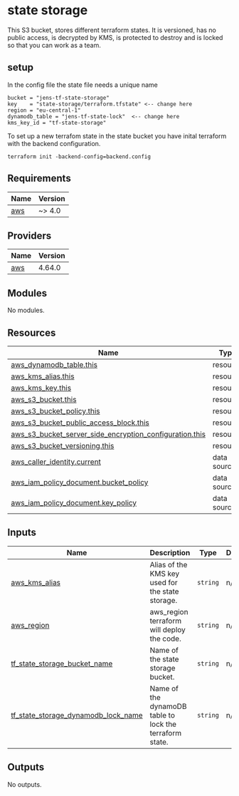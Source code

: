 # state storage

This S3 bucket, stores different terraform states.
It is versioned, has no public access, is decrypted by KMS, is protected to destroy and is locked so that you can work as a team.

## setup


In the config file the state file needs a unique name

```
bucket = "jens-tf-state-storage"  
key    = "state-storage/terraform.tfstate" <-- change here
region = "eu-central-1"
dynamodb_table = "jens-tf-state-lock"  <-- change here
kms_key_id = "tf-state-storage"
```

To set up a new terrafom state in the state bucket you have inital terraform with the backend configuration.

```
terraform init -backend-config=backend.config
```

## Requirements

| Name | Version |
|------|---------|
| <a name="requirement_aws"></a> [aws](#requirement\_aws) | ~> 4.0 |

## Providers

| Name | Version |
|------|---------|
| <a name="provider_aws"></a> [aws](#provider\_aws) | 4.64.0 |

## Modules

No modules.

## Resources

| Name | Type |
|------|------|
| [aws_dynamodb_table.this](https://registry.terraform.io/providers/hashicorp/aws/latest/docs/resources/dynamodb_table) | resource |
| [aws_kms_alias.this](https://registry.terraform.io/providers/hashicorp/aws/latest/docs/resources/kms_alias) | resource |
| [aws_kms_key.this](https://registry.terraform.io/providers/hashicorp/aws/latest/docs/resources/kms_key) | resource |
| [aws_s3_bucket.this](https://registry.terraform.io/providers/hashicorp/aws/latest/docs/resources/s3_bucket) | resource |
| [aws_s3_bucket_policy.this](https://registry.terraform.io/providers/hashicorp/aws/latest/docs/resources/s3_bucket_policy) | resource |
| [aws_s3_bucket_public_access_block.this](https://registry.terraform.io/providers/hashicorp/aws/latest/docs/resources/s3_bucket_public_access_block) | resource |
| [aws_s3_bucket_server_side_encryption_configuration.this](https://registry.terraform.io/providers/hashicorp/aws/latest/docs/resources/s3_bucket_server_side_encryption_configuration) | resource |
| [aws_s3_bucket_versioning.this](https://registry.terraform.io/providers/hashicorp/aws/latest/docs/resources/s3_bucket_versioning) | resource |
| [aws_caller_identity.current](https://registry.terraform.io/providers/hashicorp/aws/latest/docs/data-sources/caller_identity) | data source |
| [aws_iam_policy_document.bucket_policy](https://registry.terraform.io/providers/hashicorp/aws/latest/docs/data-sources/iam_policy_document) | data source |
| [aws_iam_policy_document.key_policy](https://registry.terraform.io/providers/hashicorp/aws/latest/docs/data-sources/iam_policy_document) | data source |

## Inputs

| Name | Description | Type | Default | Required |
|------|-------------|------|---------|:--------:|
| <a name="input_aws_kms_alias"></a> [aws\_kms\_alias](#input\_aws\_kms\_alias) | Alias of the KMS key used for the state storage. | `string` | n/a | yes |
| <a name="input_aws_region"></a> [aws\_region](#input\_aws\_region) | aws\_region terraform will deploy the code. | `string` | n/a | yes |
| <a name="input_tf_state_storage_bucket_name"></a> [tf\_state\_storage\_bucket\_name](#input\_tf\_state\_storage\_bucket\_name) | Name of the state storage bucket. | `string` | n/a | yes |
| <a name="input_tf_state_storage_dynamodb_lock_name"></a> [tf\_state\_storage\_dynamodb\_lock\_name](#input\_tf\_state\_storage\_dynamodb\_lock\_name) | Name of the dynamoDB table to lock the terraform state. | `string` | n/a | yes |

## Outputs

No outputs.

